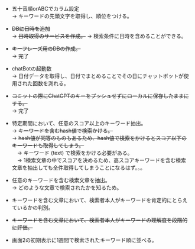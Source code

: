 - 五十音順orABCでカラム設定  
→ キーワードの先頭文字を取得し、順位をつける。

- ~~DBに日時を追加~~  
→ ~~日時取得のサービスを作成。~~
→ 検索条件に日時を含めることができる。

- ~~キーフレーズ用のDBの作成。~~  
→ 完了

- chatBotの起動数  
→ 日付データを取得し、日付でまとめることでその日にチャットボットが使用された回数を測れる。

- ~~コミットの際にChatGPTのキーをプッシュせずにローカルに保存したままにする。~~  
→ 完了

- 特定期間において、任意のスコア以上のキーワード抽出。  
→ ~~キーワードを含むhash値で検索かける。~~  
→ ~~hash値が同等のものもあるため、hash値で検索をかけるとスコア以下のキーワードも取得してしまう。~~  
　→ キーワード (text) で検索をかける必要がある。  
　→ 1検索文章の中でスコアを決めるため、高スコアキーワードを含む検索文章を抽出しても全件取得してしまうことになるはず。。。  

- 任意のキーワードを含む検索文章を抽出。  
→ どのような文章で検索されたかを知るため。

- キーワードを含む文章において、検索者本人がキーワードを肯定的にとらえているかの判別。  

- ~~キーワードを含む文章において、検索者本人がキーワードの理解度を段階的に評価。~~  

- 画面2の初期表示に1週間で検索されたキーワード順に並べる。  
